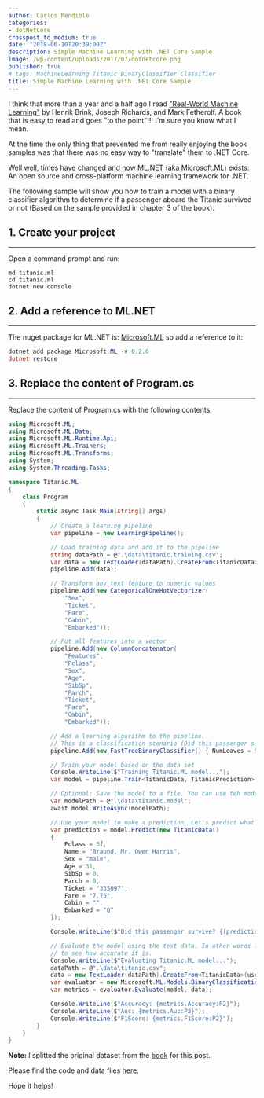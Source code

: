 ```yaml
---
author: Carlos Mendible
categories:
- dotNetCore
crosspost_to_medium: true
date: "2018-06-10T20:39:00Z"
description: Simple Machine Learning with .NET Core Sample
image: /wp-content/uploads/2017/07/dotnetcore.png
published: true
# tags: MachineLearning Titanic BinaryClassifier Classifier
title: Simple Machine Learning with .NET Core Sample
---
```


I think that more than a year and a half ago I read ["Real-World Machine Learning"](https://www.manning.com/books/real-world-machine-learning) by Henrik Brink, Joseph
Richards, and Mark Fetherolf. A book that is easy to read and goes "to the point"!!! I'm sure you know what I mean.

At the time the only thing that prevented me from really enjoying the book samples was that there was no easy way to "translate" them to .NET Core.

Well well, times have changed and now [ML.NET](https://www.microsoft.com/net/learn/apps/machine-learning-and-ai/ml-dotnet/get-started/windows) (aka Microsoft.ML) exists: An open source and cross-platform machine learning framework for .NET.

The following sample will show you how to train a model with a binary classifier algorithm to determine if a passenger aboard the Titanic survived or not (Based on the sample provided in chapter 3 of the book).

## 1. Create your project
---
Open a command prompt and run:

``` shell
md titanic.ml
cd titanic.ml
dotnet new console
```

## 2. Add a reference to ML.NET
---

The nuget package for ML.NET is: [Microsoft.ML](https://www.nuget.org/packages/Microsoft.ML/) so add a reference to it:

``` powershell
dotnet add package Microsoft.ML -v 0.2.0
dotnet restore
```

## 3. Replace the content of Program.cs
---
Replace the content of Program.cs with the following contents:

``` csharp
using Microsoft.ML;
using Microsoft.ML.Data;
using Microsoft.ML.Runtime.Api;
using Microsoft.ML.Trainers;
using Microsoft.ML.Transforms;
using System;
using System.Threading.Tasks;

namespace Titanic.ML
{
    class Program
    {
        static async Task Main(string[] args)
        {
            // Create a learning pipeline
            var pipeline = new LearningPipeline();

            // Load training data and add it to the pipeline
            string dataPath = @".\data\titanic.training.csv";
            var data = new TextLoader(dataPath).CreateFrom<TitanicData>(useHeader: true, separator: ',');
            pipeline.Add(data);

            // Transform any text feature to numeric values
            pipeline.Add(new CategoricalOneHotVectorizer(
                "Sex",
                "Ticket",
                "Fare",
                "Cabin",
                "Embarked"));

            // Put all features into a vector
            pipeline.Add(new ColumnConcatenator(
                "Features",
                "Pclass",
                "Sex",
                "Age",
                "SibSp",
                "Parch",
                "Ticket",
                "Fare",
                "Cabin",
                "Embarked"));

            // Add a learning algorithm to the pipeline.
            // This is a classification scenario (Did this passenger survive?)
            pipeline.Add(new FastTreeBinaryClassifier() { NumLeaves = 5, NumTrees = 5, MinDocumentsInLeafs = 2 });

            // Train your model based on the data set
            Console.WriteLine($"Training Titanic.ML model...");
            var model = pipeline.Train<TitanicData, TitanicPrediction>();

            // Optional: Save the model to a file. You can use teh model in another program!!!
            var modelPath = @".\data\titanic.model";
            await model.WriteAsync(modelPath);

            // Use your model to make a prediction. Let's predict what happened to this passenger
            var prediction = model.Predict(new TitanicData()
            {
                Pclass = 3f,
                Name = "Braund, Mr. Owen Harris",
                Sex = "male",
                Age = 31,
                SibSp = 0,
                Parch = 0,
                Ticket = "335097",
                Fare = "7.75",
                Cabin = "",
                Embarked = "Q"
            });

            Console.WriteLine($"Did this passenger survive? {(prediction.Survived ? "Yes" : "No")}");

            // Evaluate the model using the test data. In other words let's test the model 
            // to see how accurate it is.
            Console.WriteLine($"Evaluating Titanic.ML model...");
            dataPath = @".\data\titanic.csv";
            data = new TextLoader(dataPath).CreateFrom<TitanicData>(useHeader: true, separator: ',');
            var evaluator = new Microsoft.ML.Models.BinaryClassificationEvaluator();
            var metrics = evaluator.Evaluate(model, data);

            Console.WriteLine($"Accuracy: {metrics.Accuracy:P2}");
            Console.WriteLine($"Auc: {metrics.Auc:P2}");
            Console.WriteLine($"F1Score: {metrics.F1Score:P2}");
        }
    }
}
```

**Note:** I splitted the original dataset from the [book](https://github.com/brinkar/real-world-machine-learning) for this post.

Please find the code and data files [here](https://github.com/cmendible/dotnetcore.samples/tree/master/titanic.ml).

Hope it helps!